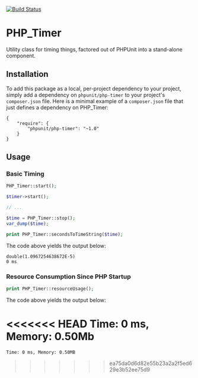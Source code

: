[![Build Status](https://travis-ci.org/sebastianbergmann/php-timer.svg?branch=master)](https://travis-ci.org/sebastianbergmann/php-timer)

# PHP_Timer

Utility class for timing things, factored out of PHPUnit into a stand-alone component.

## Installation

To add this package as a local, per-project dependency to your project, simply add a dependency on `phpunit/php-timer` to your project's `composer.json` file. Here is a minimal example of a `composer.json` file that just defines a dependency on PHP_Timer:

    {
        "require": {
            "phpunit/php-timer": "~1.0"
        }
    }

## Usage

### Basic Timing

```php
PHP_Timer::start();

$timer->start();

// ...

$time = PHP_Timer::stop();
var_dump($time);

print PHP_Timer::secondsToTimeString($time);
```

The code above yields the output below:

    double(1.0967254638672E-5)
    0 ms

### Resource Consumption Since PHP Startup

```php
print PHP_Timer::resourceUsage();
```

The code above yields the output below:

<<<<<<< HEAD
    Time: 0 ms, Memory: 0.50Mb
=======
    Time: 0 ms, Memory: 0.50MB
>>>>>>> ea75da0d6d82e55b23a2a2f5ed629e3b52ee75d9
